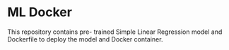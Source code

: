 ML Docker
=========

This repository contains pre- trained Simple Linear Regression model and Dockerfile to deploy the model and Docker container.
